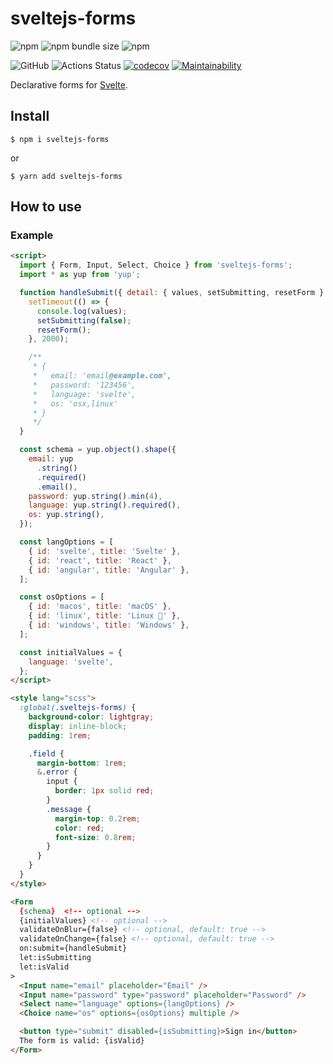 # sveltejs-forms

![npm](https://img.shields.io/npm/v/sveltejs-forms)
![npm bundle size](https://img.shields.io/bundlephobia/minzip/sveltejs-forms)
![npm](https://img.shields.io/npm/dw/sveltejs-forms)

![GitHub](https://img.shields.io/github/license/mdauner/sveltejs-forms)
![Actions Status](https://github.com/mdauner/sveltejs-forms/workflows/Node%20CI/badge.svg)
[![codecov](https://codecov.io/gh/mdauner/sveltejs-forms/branch/master/graph/badge.svg)](https://codecov.io/gh/mdauner/sveltejs-forms)
[![Maintainability](https://api.codeclimate.com/v1/badges/a5df28cac1b693245079/maintainability)](https://codeclimate.com/github/mdauner/sveltejs-forms/maintainability)

Declarative forms for [Svelte](https://svelte.dev/).

## Install

```shell
$ npm i sveltejs-forms
```

or

```shell
$ yarn add sveltejs-forms
```

## How to use

### Example

```html
<script>
  import { Form, Input, Select, Choice } from 'sveltejs-forms';
  import * as yup from 'yup';

  function handleSubmit({ detail: { values, setSubmitting, resetForm } }) {
    setTimeout(() => {
      console.log(values);
      setSubmitting(false);
      resetForm();
    }, 2000);

    /**
     * {
     *   email: 'email@example.com',
     *   password: '123456',
     *   language: 'svelte',
     *   os: 'osx,linux'
     * }
     */
  }

  const schema = yup.object().shape({
    email: yup
      .string()
      .required()
      .email(),
    password: yup.string().min(4),
    language: yup.string().required(),
    os: yup.string(),
  });

  const langOptions = [
    { id: 'svelte', title: 'Svelte' },
    { id: 'react', title: 'React' },
    { id: 'angular', title: 'Angular' },
  ];

  const osOptions = [
    { id: 'macos', title: 'macOS' },
    { id: 'linux', title: 'Linux 🐧' },
    { id: 'windows', title: 'Windows' },
  ];

  const initialValues = {
    language: 'svelte',
  };
</script>

<style lang="scss">
  :global(.sveltejs-forms) {
    background-color: lightgray;
    display: inline-block;
    padding: 1rem;

    .field {
      margin-bottom: 1rem;
      &.error {
        input {
          border: 1px solid red;
        }
        .message {
          margin-top: 0.2rem;
          color: red;
          font-size: 0.8rem;
        }
      }
    }
  }
</style>

<Form
  {schema}  <!-- optional -->
  {initialValues} <!-- optional -->
  validateOnBlur={false} <!-- optional, default: true -->
  validateOnChange={false} <!-- optional, default: true -->
  on:submit={handleSubmit}
  let:isSubmitting
  let:isValid
>
  <Input name="email" placeholder="Email" />
  <Input name="password" type="password" placeholder="Password" />
  <Select name="language" options={langOptions} />
  <Choice name="os" options={osOptions} multiple />

  <button type="submit" disabled={isSubmitting}>Sign in</button>
  The form is valid: {isValid}
</Form>
```
